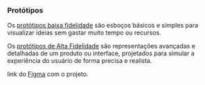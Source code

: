### **Protótipos**

Os [protótipos baixa fidelidade](https://www.figma.com/file/FfCBjzJurVk75t0vwx65E4/A3-Prot%C3%B3tipo-lo-fi?type=whiteboard&node-id=0%3A1&t=lEbzKMrHtarcVMlB-1) são esboços básicos e simples para visualizar ideias sem gastar muito tempo ou recursos.

Os [protótipos de Alta Fidelidade](https://www.figma.com/proto/HaIfB0yNjotYV30BT9wgyQ/A3-Prot%C3%B3tipo-hi-fi?type=design&node-id=0-1&t=Xhhg7EofnquZM4GG-0&scaling=scale-down&starting-point-node-id=2312%3A14) são representações avançadas e detalhadas de um produto ou interface, projetados para simular a experiência do usuário de forma precisa e realista.

link do [Figma](https://www.figma.com/file/HaIfB0yNjotYV30BT9wgyQ/A3-Prot%C3%B3tipo-hi-fi?type=design&node-id=0%3A1&mode=design&t=Xhhg7EofnquZM4GG-1) com o projeto.
